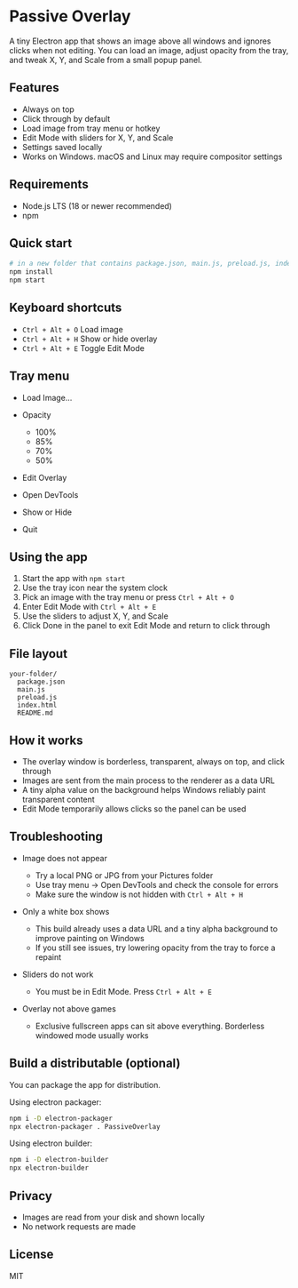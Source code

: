 # Passive Overlay

A tiny Electron app that shows an image above all windows and ignores clicks when not editing. You can load an image, adjust opacity from the tray, and tweak X, Y, and Scale from a small popup panel.

## Features

* Always on top
* Click through by default
* Load image from tray menu or hotkey
* Edit Mode with sliders for X, Y, and Scale
* Settings saved locally
* Works on Windows. macOS and Linux may require compositor settings

## Requirements

* Node.js LTS (18 or newer recommended)
* npm

## Quick start

```bash
# in a new folder that contains package.json, main.js, preload.js, index.html
npm install
npm start
```

## Keyboard shortcuts

* `Ctrl + Alt + O`  Load image
* `Ctrl + Alt + H`  Show or hide overlay
* `Ctrl + Alt + E`  Toggle Edit Mode

## Tray menu

* Load Image...
* Opacity

  * 100%
  * 85%
  * 70%
  * 50%
* Edit Overlay
* Open DevTools
* Show or Hide
* Quit

## Using the app

1. Start the app with `npm start`
2. Use the tray icon near the system clock
3. Pick an image with the tray menu or press `Ctrl + Alt + O`
4. Enter Edit Mode with `Ctrl + Alt + E`
5. Use the sliders to adjust X, Y, and Scale
6. Click Done in the panel to exit Edit Mode and return to click through

## File layout

```
your-folder/
  package.json
  main.js
  preload.js
  index.html
  README.md
```

## How it works

* The overlay window is borderless, transparent, always on top, and click through
* Images are sent from the main process to the renderer as a data URL
* A tiny alpha value on the background helps Windows reliably paint transparent content
* Edit Mode temporarily allows clicks so the panel can be used

## Troubleshooting

* Image does not appear

  * Try a local PNG or JPG from your Pictures folder
  * Use tray menu → Open DevTools and check the console for errors
  * Make sure the window is not hidden with `Ctrl + Alt + H`

* Only a white box shows

  * This build already uses a data URL and a tiny alpha background to improve painting on Windows
  * If you still see issues, try lowering opacity from the tray to force a repaint

* Sliders do not work

  * You must be in Edit Mode. Press `Ctrl + Alt + E`

* Overlay not above games

  * Exclusive fullscreen apps can sit above everything. Borderless windowed mode usually works

## Build a distributable (optional)

You can package the app for distribution.

Using electron packager:

```bash
npm i -D electron-packager
npx electron-packager . PassiveOverlay
```

Using electron builder:

```bash
npm i -D electron-builder
npx electron-builder
```

## Privacy

* Images are read from your disk and shown locally
* No network requests are made

## License

MIT
